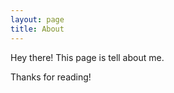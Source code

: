 ```yaml
---
layout: page
title: About
---
```


<p class="message">
  Hey there! This page is tell about me.
</p>

Thanks for reading!
